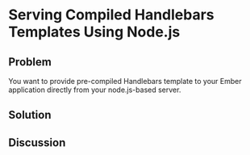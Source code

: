 # Serving Compiled Handlebars Templates Using Node.js

## Problem
You want to provide pre-compiled Handlebars template to your Ember application directly from your node.js-based server.

## Solution

## Discussion

